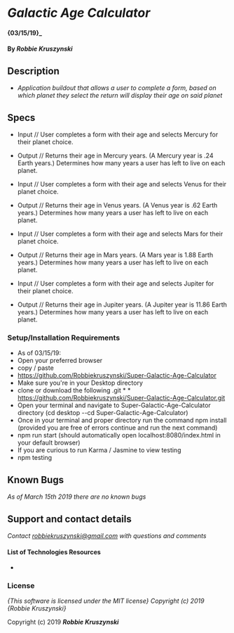 # _Galactic Age Calculator_

#### {03/15/19}_

#### By _**Robbie Kruszynski**_

## Description

* _Application buildout that allows a user to complete a form, based on which planet they select the return will display their age on said planet_


## Specs
* Input //
User completes a form with their age and selects Mercury for their planet choice.


* Output //
Returns their age in Mercury years. (A Mercury year is .24 Earth years.)
Determines how many years a user has left to live on each planet.

* Input //
User completes a form with their age and selects Venus for their planet choice.

* Output //
Returns their age in Venus years. (A Venus year is .62 Earth years.)
Determines how many years a user has left to live on each planet.

* Input //
User completes a form with their age and selects Mars for their planet choice.

* Output //
Returns their age in Mars years. (A Mars year is 1.88 Earth years.)
Determines how many years a user has left to live on each planet.

* Input //
User completes a form with their age and selects Jupiter for their planet choice.

* Output //
Returns their age in Jupiter years. (A Jupiter year is 11.86 Earth years.)
Determines how many years a user has left to live on each planet.


### Setup/Installation Requirements

* As of 03/15/19:
* Open your preferred browser
* copy / paste
* https://github.com/Robbiekruszynski/Super-Galactic-Age-Calculator
* Make sure you're in your Desktop directory
* clone or download the following .git  * * https://github.com/Robbiekruszynski/Super-Galactic-Age-Calculator.git
* Open your terminal and navigate to Super-Galactic-Age-Calculator directory
(cd desktop --cd Super-Galactic-Age-Calculator)
* Once in your terminal and proper directory run the command
npm install (provided you are free of errors continue and run the next command)
* npm run start (should automatically open localhost:8080/index.html in your default browser)
* If you are curious to run Karma / Jasmine to view testing
* npm testing

## Known Bugs

_As of March 15th 2019 there are no known bugs_

## Support and contact details

_Contact robbiekruszynski@gmail.com with questions and comments_

#### List of Technologies Resources
*

### License

*{This software is licensed under the MIT license} Copyright (c) 2019 {Robbie Kruszynski}*

Copyright (c) 2019 **_Robbie Kruszynski_**
